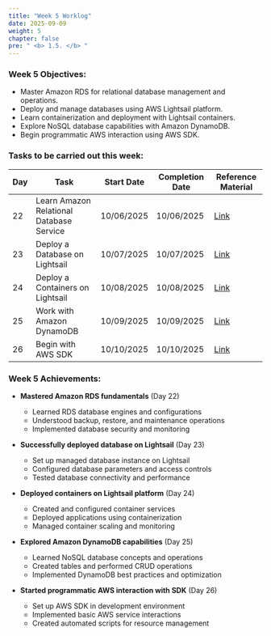 ```yaml
---
title: "Week 5 Worklog"
date: 2025-09-09
weight: 5
chapter: false
pre: " <b> 1.5. </b> "
---
```


### Week 5 Objectives:

- Master Amazon RDS for relational database management and operations.
- Deploy and manage databases using AWS Lightsail platform.
- Learn containerization and deployment with Lightsail containers.
- Explore NoSQL database capabilities with Amazon DynamoDB.
- Begin programmatic AWS interaction using AWS SDK.

### Tasks to be carried out this week:

| Day | Task                                     | Start Date | Completion Date | Reference Material                              |
| --- | ---------------------------------------- | ---------- | --------------- | ----------------------------------------------- |
| 22  | Learn Amazon Relational Database Service | 10/06/2025 | 10/06/2025      | [Link](https://cloudjourney.awsstudygroup.com/) |
| 23  | Deploy a Database on Lightsail           | 10/07/2025 | 10/07/2025      | [Link](https://cloudjourney.awsstudygroup.com/) |
| 24  | Deploy a Containers on Lightsail         | 10/08/2025 | 10/08/2025      | [Link](https://cloudjourney.awsstudygroup.com/) |
| 25  | Work with Amazon DynamoDB                | 10/09/2025 | 10/09/2025      | [Link](https://cloudjourney.awsstudygroup.com/) |
| 26  | Begin with AWS SDK                       | 10/10/2025 | 10/10/2025      | [Link](https://cloudjourney.awsstudygroup.com/) |

### Week 5 Achievements:

- **Mastered Amazon RDS fundamentals** (Day 22)
  - Learned RDS database engines and configurations
  - Understood backup, restore, and maintenance operations
  - Implemented database security and monitoring

- **Successfully deployed database on Lightsail** (Day 23)
  - Set up managed database instance on Lightsail
  - Configured database parameters and access controls
  - Tested database connectivity and performance

- **Deployed containers on Lightsail platform** (Day 24)
  - Created and configured container services
  - Deployed applications using containerization
  - Managed container scaling and monitoring

- **Explored Amazon DynamoDB capabilities** (Day 25)
  - Learned NoSQL database concepts and operations
  - Created tables and performed CRUD operations
  - Implemented DynamoDB best practices and optimization

- **Started programmatic AWS interaction with SDK** (Day 26)
  - Set up AWS SDK in development environment
  - Implemented basic AWS service interactions
  - Created automated scripts for resource management
